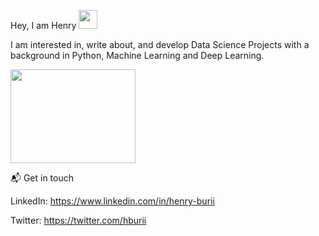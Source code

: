 Hey, I am Henry <img src="https://raw.githubusercontent.com/MartinHeinz/MartinHeinz/master/wave.gif" width="30px">

I am interested in, write about, and develop Data Science Projects with a background in Python, Machine Learning and Deep Learning. 

<img src="https://user-images.githubusercontent.com/19470424/124124429-14d3e700-da81-11eb-9cc9-aecd4753ae9e.gif" width="200" height="150">

 📬 Get in touch 

LinkedIn: https://www.linkedin.com/in/henry-burii

Twitter: https://twitter.com/hburii 

